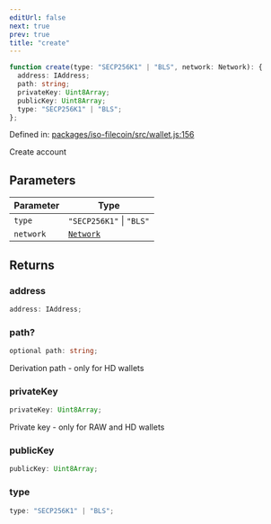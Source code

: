 ```yaml
---
editUrl: false
next: true
prev: true
title: "create"
---
```


```ts
function create(type: "SECP256K1" | "BLS", network: Network): {
  address: IAddress;
  path: string;
  privateKey: Uint8Array;
  publicKey: Uint8Array;
  type: "SECP256K1" | "BLS";
};
```

Defined in: [packages/iso-filecoin/src/wallet.js:156](https://github.com/hugomrdias/filecoin/blob/main/packages/iso-filecoin/src/wallet.js#L156)

Create account

## Parameters

| Parameter | Type |
| ------ | ------ |
| `type` | `"SECP256K1"` \| `"BLS"` |
| `network` | [`Network`](/api/iso-filecoin/types/type-aliases/network/) |

## Returns

### address

```ts
address: IAddress;
```

### path?

```ts
optional path: string;
```

Derivation path - only for HD wallets

### privateKey

```ts
privateKey: Uint8Array;
```

Private key - only for RAW and HD wallets

### publicKey

```ts
publicKey: Uint8Array;
```

### type

```ts
type: "SECP256K1" | "BLS";
```
